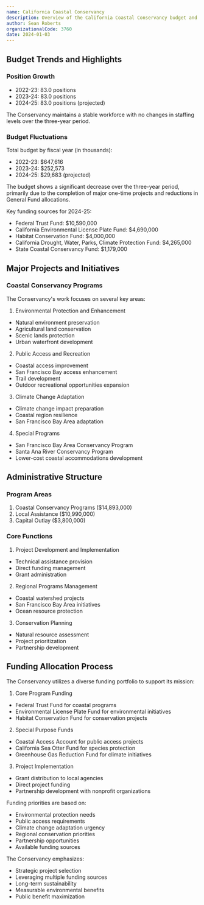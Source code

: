 ```yaml
---
name: California Coastal Conservancy
description: Overview of the California Coastal Conservancy budget and operations
author: Sean Roberts
organizationalCode: 3760
date: 2024-01-03
---
```


## Budget Trends and Highlights

### Position Growth
- 2022-23: 83.0 positions
- 2023-24: 83.0 positions
- 2024-25: 83.0 positions (projected)

The Conservancy maintains a stable workforce with no changes in staffing levels over the three-year period.

### Budget Fluctuations
Total budget by fiscal year (in thousands):
- 2022-23: $647,616
- 2023-24: $252,573
- 2024-25: $29,683 (projected)

The budget shows a significant decrease over the three-year period, primarily due to the completion of major one-time projects and reductions in General Fund allocations.

Key funding sources for 2024-25:
- Federal Trust Fund: $10,590,000
- California Environmental License Plate Fund: $4,690,000
- Habitat Conservation Fund: $4,000,000
- California Drought, Water, Parks, Climate Protection Fund: $4,265,000
- State Coastal Conservancy Fund: $1,179,000

## Major Projects and Initiatives

### Coastal Conservancy Programs
The Conservancy's work focuses on several key areas:

1. Environmental Protection and Enhancement
- Natural environment preservation
- Agricultural land conservation
- Scenic lands protection
- Urban waterfront development

2. Public Access and Recreation
- Coastal access improvement
- San Francisco Bay access enhancement
- Trail development
- Outdoor recreational opportunities expansion

3. Climate Change Adaptation
- Climate change impact preparation
- Coastal region resilience
- San Francisco Bay Area adaptation

4. Special Programs
- San Francisco Bay Area Conservancy Program
- Santa Ana River Conservancy Program
- Lower-cost coastal accommodations development

## Administrative Structure

### Program Areas
1. Coastal Conservancy Programs ($14,893,000)
2. Local Assistance ($10,990,000)
3. Capital Outlay ($3,800,000)

### Core Functions
1. Project Development and Implementation
- Technical assistance provision
- Direct funding management
- Grant administration

2. Regional Programs Management
- Coastal watershed projects
- San Francisco Bay Area initiatives
- Ocean resource protection

3. Conservation Planning
- Natural resource assessment
- Project prioritization
- Partnership development

## Funding Allocation Process

The Conservancy utilizes a diverse funding portfolio to support its mission:

1. Core Program Funding
- Federal Trust Fund for coastal programs
- Environmental License Plate Fund for environmental initiatives
- Habitat Conservation Fund for conservation projects

2. Special Purpose Funds
- Coastal Access Account for public access projects
- California Sea Otter Fund for species protection
- Greenhouse Gas Reduction Fund for climate initiatives

3. Project Implementation
- Grant distribution to local agencies
- Direct project funding
- Partnership development with nonprofit organizations

Funding priorities are based on:
- Environmental protection needs
- Public access requirements
- Climate change adaptation urgency
- Regional conservation priorities
- Partnership opportunities
- Available funding sources

The Conservancy emphasizes:
- Strategic project selection
- Leveraging multiple funding sources
- Long-term sustainability
- Measurable environmental benefits
- Public benefit maximization 